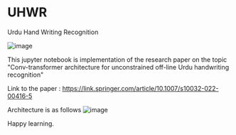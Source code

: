 # UHWR
Urdu Hand Writing Recognition

![image](https://user-images.githubusercontent.com/73041543/196978363-fc867884-4c9f-4b3c-a418-3ad3be6dfced.png)

This jupyter notebook is implementation of the research paper on the topic "Conv-transformer architecture for unconstrained off-line Urdu handwriting recognition"

Link to the paper : 
https://link.springer.com/article/10.1007/s10032-022-00416-5

Architecture is as follows
![image](https://user-images.githubusercontent.com/73041543/196977784-ebd2de6e-c531-4369-8687-8abb594cb322.png)

Happy learning.
